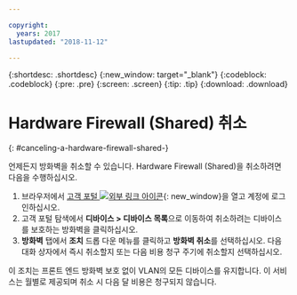 ```yaml
---

copyright:
  years: 2017
lastupdated: "2018-11-12"

---
```


{:shortdesc: .shortdesc}
{:new_window: target="_blank"}
{:codeblock: .codeblock}
{:pre: .pre}
{:screen: .screen}
{:tip: .tip}
{:download: .download}

# Hardware Firewall (Shared) 취소
{: #canceling-a-hardware-firewall-shared-}

언제든지 방화벽을 취소할 수 있습니다. Hardware Firewall (Shared)을 취소하려면 다음을 수행하십시오. 

1. 브라우저에서 [고객 포털 ![외부 링크 아이콘](../../icons/launch-glyph.svg "외부 링크 아이콘")](https://control.softlayer.com/){: new_window}을 열고 계정에 로그인하십시오.
2. 고객 포털 탐색에서 **디바이스 > 디바이스 목록**으로 이동하여 취소하려는 디바이스를 보호하는 방화벽을 클릭하십시오.
3.  **방화벽** 탭에서 **조치** 드롭 다운 메뉴를 클릭하고 **방화벽 취소**를 선택하십시오. 다음 대화 상자에서 즉시 취소할지 또는 다음 비용 청구 주기에 취소할지 선택하십시오.

이 조치는 프론트 엔드 방화벽 보호 없이 VLAN의 모든 디바이스를 유지합니다. 이 서비스는 월별로 제공되며 취소 시 다음 달 비용은 청구되지 않습니다.
